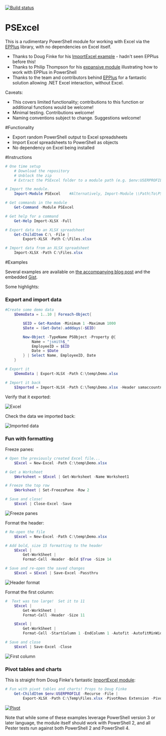 [![Build status](https://ci.appveyor.com/api/projects/status/cew1v6k58hvfiseo/branch/master?svg=true)](https://ci.appveyor.com/project/RamblingCookieMonster/psexcel)

PSExcel
=============

This is a rudimentary PowerShell module for working with Excel via the [EPPlus](http://epplus.codeplex.com/) library, with no dependencies on Excel itself.

* Thanks to Doug Finke for his [ImportExcel example](https://github.com/dfinke/ImportExcel) - hadn't seen EPPlus before this!
* Thanks to Philip Thompson for his [expansive module](https://excelpslib.codeplex.com/) illustrating how to work with EPPlus in PowerShell
* Thanks to the team and contributors behind [EPPlus](http://epplus.codeplex.com/) for a fantastic solution allowing .NET Excel interaction, without Excel.

Caveats:

* This covers limited functionality; contributions to this function or additional functions would be welcome!
* Minimal testing.  Contributions welcome!
* Naming conventions subject to change.  Suggestions welcome!

#Functionality

* Export random PowerShell output to Excel spreadsheets
* Import Excel spreadsheets to PowerShell as objects
* No dependency on Excel being installed

#Instructions

```powershell
# One time setup
    # Download the repository
    # Unblock the zip
    # Extract the PSExcel folder to a module path (e.g. $env:USERPROFILE\Documents\WindowsPowerShell\Modules\)

# Import the module.
    Import-Module PSExcel    #Alternatively, Import-Module \\Path\To\PSExcel

# Get commands in the module
    Get-Command -Module PSExcel

# Get help for a command
    Get-Help Import-XLSX -Full

# Export data to an XLSX spreadsheet
    Get-ChildItem C:\ -File |
        Export-XLSX -Path C:\Files.xlsx

# Import data from an XLSX spreadsheet
    Import-XLSX -Path C:\Files.xlsx

```

#Examples

Several examples are available on [the accompanying blog post](http://ramblingcookiemonster.github.io/PSExcel-Intro/) and the embedded [Gist](https://gist.github.com/RamblingCookieMonster/7f49beeaebb570204581#file-zpsexcel-intro-ps1).

Some highlights:

### Export and import data

```powershell
#Create some demo data
    $DemoData = 1..10 | Foreach-Object{

        $EID = Get-Random -Minimum 1 -Maximum 1000
        $Date = (Get-Date).adddays(-$EID)

        New-Object -TypeName PSObject -Property @{
            Name = "jsmith$_"
            EmployeeID = $EID
            Date = $Date
        } | Select Name, EmployeeID, Date
    }

# Export it
    $DemoData | Export-XLSX -Path C:\temp\Demo.xlsx

# Import it back
    $Imported = Import-XLSX -Path C:\Temp\Demo.xlsx -Header samaccountname, EID, Date
```

Verify that it exported:

![Excel](http://ramblingcookiemonster.github.io/images/psexcel-intro/export.png)

Check the data we imported back:

![Imported data](http://ramblingcookiemonster.github.io/images/psexcel-intro/imported.png)

### Fun with formatting

Freeze panes:

```powershell
# Open the previously created Excel file...
    $Excel = New-Excel -Path C:\temp\Demo.xlsx

# Get a Worksheet
    $Worksheet = $Excel | Get-Worksheet -Name Worksheet1

# Freeze the top row
    $Worksheet | Set-FreezePane -Row 2

# Save and close!
    $Excel | Close-Excel -Save
```

![Freeze panes](http://ramblingcookiemonster.github.io/images/psexcel-intro/frozenpane.png)

Format the header:

```powershell
# Re-open the file
    $Excel = New-Excel -Path C:\temp\Demo.xlsx

# Add bold, size 15 formatting to the header
    $Excel |
        Get-WorkSheet |
        Format-Cell -Header -Bold $True -Size 14

# Save and re-open the saved changes
    $Excel = $Excel | Save-Excel -Passthru
```

![Header format](http://ramblingcookiemonster.github.io/images/psexcel-intro/header.png)

Format the first column:

```powershell
#  Text was too large!  Set it to 11
    $Excel |
        Get-WorkSheet |
        Format-Cell -Header -Size 11

    $Excel |
        Get-WorkSheet |
        Format-Cell -StartColumn 1 -EndColumn 1 -Autofit -AutofitMinWidth -AutofitMaxWidth 7 -Color DarkRed

# Save and close
    $Excel | Save-Excel -Close
```

![First column](http://ramblingcookiemonster.github.io/images/psexcel-intro/format2.png)

### Pivot tables and charts

This is straight from Doug Finke's fantastic [ImportExcel module](https://github.com/dfinke/ImportExcel):

```powershell
# Fun with pivot tables and charts! Props to Doug Finke
    Get-ChildItem $env:USERPROFILE -Recurse -File |
        Export-XLSX -Path C:\Temp\Files.xlsx -PivotRows Extension -PivotValues Length -ChartType Pie
```
[![Pivot](http://ramblingcookiemonster.github.io/images/psexcel-intro/pivot.png)](http://ramblingcookiemonster.github.io/images/psexcel-intro/pivot.png)

Note that while some of these examples leverage PowerShell version 3 or later language, the module itself should work with PowerShell 2, and all Pester tests run against both PowerShell 2 and PowerShell 4.